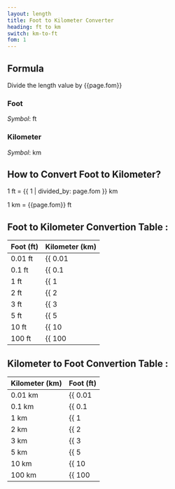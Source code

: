 ```yaml
---
layout: length
title: Foot to Kilometer Converter
heading: ft to km
switch: km-to-ft
fom: 1
---
```


## Formula
Divide the length value by {{page.fom}}

### Foot
*Symbol*: ft

### Kilometer
*Symbol*: km

## How to Convert Foot to Kilometer?
1 ft = {{ 1 | divided_by: page.fom }} km

1 km = {{page.fom}} ft

## Foot to Kilometer Convertion Table :

| Foot (ft) | Kilometer (km) |
| ---- | ---- |
| 0.01 ft | {{ 0.01 | divided_by: page.fom | round: 5 }} km |
| 0.1 ft | {{ 0.1 | divided_by: page.fom | round: 5 }} km |
| 1 ft | {{ 1 | divided_by: page.fom | round: 5 }} km |
| 2 ft | {{ 2 | divided_by: page.fom | round: 5 }} km |
| 3 ft | {{ 3 | divided_by: page.fom | round: 5 }} km |
| 5 ft | {{ 5 | divided_by: page.fom | round: 5 }} km |
| 10 ft | {{ 10 | divided_by: page.fom | round: 5 }} km |
| 100 ft | {{ 100 | divided_by: page.fom | round: 5 }} km |

## Kilometer to Foot Convertion Table :

| Kilometer (km) | Foot (ft) |
| ---- | ---- |
| 0.01 km | {{ 0.01 | times: page.fom | round: 5 }} ft |
| 0.1 km | {{ 0.1 | times: page.fom | round: 5 }} ft |
| 1 km | {{ 1 | times: page.fom | round: 5 }} ft |
| 2 km | {{ 2 | times: page.fom | round: 5 }} ft |
| 3 km | {{ 3 | times: page.fom | round: 5 }} ft |
| 5 km | {{ 5 | times: page.fom | round: 5 }} ft |
| 10 km | {{ 10 | times: page.fom | round: 5 }} ft |
| 100 km | {{ 100 | times: page.fom | round: 5 }} ft |

<script>
selectInput[5].selected = true
selectOutput[8].selected = true
</script>
